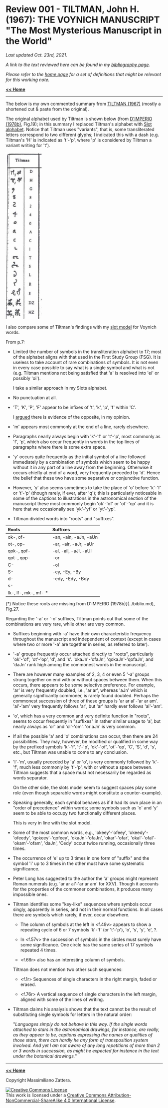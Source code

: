 # Review 001 - TILTMAN, John H. (1967): THE VOYNICH MANUSCRIPT "The Most Mysterious Manuscript in the World"

_Last updated Oct. 23rd, 2021._

_A link to the text reviewed here can be found in my [bibliography page](../biblio.md)._

_Please refer to the [home page](..) for a set of definitions that might be relevant for this working note._

[**<< Home**](..)

---


The below is my own commented summary from [TILTMAN (1967)](../biblio.md) (mostly a shortened cut & paste from the original).

The original alphabet used by Tiltman is shown below (from [D'IMPERIO (1978b)](../biblio.md), Fig.19); in this summary
I replaced Tiltman's alphabet with [Slot alphabet](../005). Notice that Tiltman uses "variants", that is, some
transliterated letters correspond to two different glyphs; I indicated this with a dash
(e.g. Tiltman's 'H' is indicated as 't'-'p', where 'p' is considered by Tiltman a variant writing for 't').

![Tiltman's alphabet](images/Alphabet.PNG)

I also compare some of Tiltman's findings with my [slot model](../005) for Voynich words.

From p.7:

* Limited the number of symbols in the transliteration alphabet to 17;
most of the alphabet aligns with that used in the First Study Group (FSG).
It is useless to take account of rare combinations of symbols.
It is not even in every case possible to say what is a single
symbol and what is not (e.g. Tiltman mentions not being satisfied
that 'a' is resolved into 'ei' or possibly 'oi').

  I take a similar approach in my Slots alphabet.

* No punctuation at all.

* 'T', 'K', 'P', 'F' appear to be infixes of 't', 'k', 'p', 'f' within 'C'.

  I [argued](../005) there is evidence of the opposite, in my opinion.

* 'm' appears most commonly at the end of a line, rarely elsewhere.

* Paragraphs nearly always begin with 'k'-'f' or 't'-'p', most commonly
as 'f', 'p', which also occur frequently in words in
the top lines of paragraphs where there is some extra space.

* 'y' occurs quite frequently as the initial symbol of a line followed
immediately by a combination of symbols which seem to be happy
without it in any part of a line away from the beginning. Otherwise
it occurs chiefly at end of a word, very frequently preceded by 'd'.
Hence the belief that these two have some separative or conjunctive function. 

* However, 'y' also seems sometimes to take the place of 'o' before 
'k'-'f' or 't'-'p' (though rarely, if ever, after 'q');
this is particularly noticeable in some of the captions to illustrations 
in the astronomical section of the manuscript these most commonly begin 'ok'-'of' or 'ot'-'op'
and it is here that we occasionally see 'yk'-'yf' or 'yt'-'yp'.

* Tiltman divided words into "roots" and "suffixes".

| Roots					| Suffixes				|
| :---					|:---					|
|ok-, of-				|-an, -ain, -aJn, -aUn	|
|ot-, op-				|-ar, -air, -aJr, -aUr	|
|qok-, qof-				|-al, -ail, -aJl, -aUl	|
|qot-, qop-				|-or					|
|C-						|-ol					|
|S-						|-ey, -Ey, -By			|
|d-						|-edy, -Edy, -Bdy		|
|s-						|						|
|lk-, lf-, mk-, mf- *	|						|

  (*) Notice these roots are missing from D'IMPERIO (1978b)](../biblio.md), Fig.27.
  
  Regarding the '-a' or '-o' suffixes, Tiltman points out that some of the combinations are very rare, while other are very common.

* Suffixes beginning with -a' have their own characteristic frequency throughout the manuscript and independent of context
  (except in cases where two or more '-a' are together in series, as referred to later).
  
* '-a' groups frequently occur attached directly to "roots", particularly 'ok'-'of', 'ot'-'op', 'd', and 's'.
  'okaJn'-'ofaJn', 'qokaJn'-'qofaJn', and 'daJn' rank high among the commonest words in the manuscript.

* There are however many examples of 2, 3, 4 or even 5 '-a' groups
strung together on end with or without spaces between them. When
this occurs, there appears to be some selective preference. For example,
'ar' is very frequently doubled, i.e., 'ar ar', whereas 'aJn' which is
generally significantly commoner, is rarely found doubled. Perhaps
the commonest succession of three of these groups is 'ar ar al'-'ar ar am'.
'al'-'am' very frequently follows 'ar', but 'ar' hardly ever follows 'al'-'am'.

* 'o', which has a very common and very definite function in
"roots",  seems to occur frequently in "suffixes" in rather similar usage
to 'a', but nearly always as 'or' and 'ol'-'om'. 'or aJn' is very common.

* If all the possible 'a' and 'o' combinations can occur, then
there are 24 possibilities. They may, however, be modified or qualified
in some way by the prefixed symbols 'k'-'f', 't'-'p', 'ok'-'of', 'ot'-'op',
'C', 'S', 'd', 's', etc., but Tiltman was unable to come to any conclusion.

* 'l'-'m', usually preceded by 'a' or 'o', is very commonly followed by 'k'-'f',
much less commonly by 't'-'p', with or without a space between. Tiltman suggests
that a space must not necessarily be regarded as words separator.

  On the other side, the slots model seem to suggest spaces play some role
  (even though separable words might constitute a counter-example).

* Speaking generally, each symbol behaves as if it had its own
place in an "order of precedence" within words; some symbols such as
'o' and 'y' seem to be able to occupy two functionally different places.

  This is very in line with the slot model.

* Some of the most common words, e.g., 'okeey'-'ofeey', 'okeedy'-'ofeedy',
'qokeey'-'qofeey', 'okaJn'-'ofaJn', 'okar'-'ofar', 'okal'-'ofal'-'okam'-'ofam',
'daJn', 'Cedy' occur twice running, occasionally three times.

* The occurrence of 'e' up to 3 times in one form of "suffix" and the symbol 'i'
up to 3 times in the other must have some systematic significance.

* Peter Long has suggested to the author the 'a' groups might represent Roman numerals
(e.g. 'ar ar al'-'ar ar am' for XXV). Though it
accounts for the properties of the commoner combinations, it produces
many impossible ones.

* Tiltman identifies some "key-like" sequences where symbols occur singly, apparently in series,
and not in their normal functions. In all cases there are symbols which rarely, if ever, occur elsewhere.

  * The column of symbols at the left in <f.49v> appears to show a repeating cycle
of 6 or 7 symbols 'k'-'f' (or 't'-'p'), 'o', 's', 'y', 'e', ?.

  * In <f.57v> the succession of
symbols in the circles must surely have some significance. One circle
has the same series of 17 symbols repeated 4 times.

  * <f.66r> also has an interesting column of symbols.

  Tiltman does not mention two other such sequences:
  
  * <f.1r>	Sequences of single characters in the right margin, faded or erased.
  
  * <f.76r>	A vertical sequence of single characters in the left margin, aligned with some of the lines of writing.


* Tiltman claims his analysis shows that the text cannot be the result
of substituting single symbols for letters in the natural order:

  "_Languages simply do not behave in this way. If the single words attached
to stars in the astronomical drawings, for instance, are really, as they
appear to be, captions expressing the names or qualities of those stars,
there can hardly he any form of transposition system involved. And
yet I am not aware of any long repetitions of more than 2 or 3 words
in succession, as might he expected for instance in the text under the
botanical drawings._"
  

	
---


[**<< Home**](..)

Copyright Massimiliano Zattera.

<a rel="license" href="http://creativecommons.org/licenses/by-nc-sa/4.0/"><img alt="Creative Commons License" style="border-width:0" src="https://i.creativecommons.org/l/by-nc-sa/4.0/88x31.png" /></a><br />This work is licensed under a <a rel="license" href="http://creativecommons.org/licenses/by-nc-sa/4.0/">Creative Commons Attribution-NonCommercial-ShareAlike 4.0 International License</a>.
